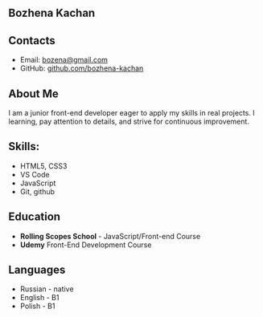 ## Bozhena Kachan

## Contacts
- Email: bozena@gmail.com
- GitHub: [github.com/bozhena-kachan](https://github.com/bozhena-kachan)

## About Me
I am a junior front-end developer eager to apply my skills in real projects. I learning, pay attention to details, and strive for continuous improvement.

## Skills:
- HTML5, CSS3
- VS Code
- JavaScript
- Git, github

## Education
- **Rolling Scopes School** - JavaScript/Front-end Course
- **Udemy** Front-End Development Course

## Languages
- Russian - native
- English - B1
- Polish - B1
